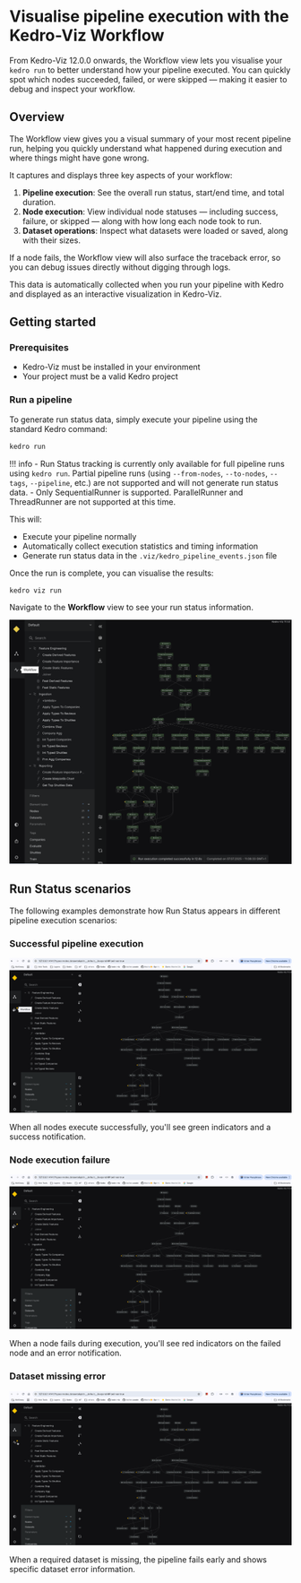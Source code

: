 # Visualise pipeline execution with the Kedro-Viz Workflow

From Kedro-Viz 12.0.0 onwards, the Workflow view lets you visualise your `kedro run` to better understand how your pipeline executed. You can quickly spot which nodes succeeded, failed, or were skipped — making it easier to debug and inspect your workflow.

## Overview

The Workflow view gives you a visual summary of your most recent pipeline run, helping you quickly understand what happened during execution and where things might have gone wrong.

It captures and displays three key aspects of your workflow:

1. **Pipeline execution**: See the overall run status, start/end time, and total duration.
2. **Node execution**: View individual node statuses — including success, failure, or skipped — along with how long each node took to run.
3. **Dataset operations**: Inspect what datasets were loaded or saved, along with their sizes.

If a node fails, the Workflow view will also surface the traceback error, so you can debug issues directly without digging through logs.

This data is automatically collected when you run your pipeline with Kedro and displayed as an interactive visualization in Kedro-Viz.

## Getting started

### Prerequisites

- Kedro-Viz must be installed in your environment
- Your project must be a valid Kedro project

### Run a pipeline

To generate run status data, simply execute your pipeline using the standard Kedro command:

```bash
kedro run
```

!!! info
    - Run Status tracking is currently only available for full pipeline runs using `kedro run`. Partial pipeline runs (using `--from-nodes`, `--to-nodes`, `--tags`, `--pipeline`, etc.) are not supported and will not generate run status data.
    - Only SequentialRunner is supported. ParallelRunner and ThreadRunner are not supported at this time.

This will:

- Execute your pipeline normally
- Automatically collect execution statistics and timing information
- Generate run status data in the `.viz/kedro_pipeline_events.json` file

Once the run is complete, you can visualise the results:

```bash
kedro viz run
```

Navigate to the **Workflow** view to see your run status information.

![](./images/workflow_view.png)

## Run Status scenarios

The following examples demonstrate how Run Status appears in different pipeline execution scenarios:

### Successful pipeline execution
![Successful pipeline run](./images/run-status-success.gif)

When all nodes execute successfully, you'll see green indicators and a success notification.

### Node execution failure
![Node execution failure](./images/run-status-node-failure.gif)

When a node fails during execution, you'll see red indicators on the failed node and an error notification.

### Dataset missing error
![Dataset missing error](./images/run-status-dataset-missing.gif)

When a required dataset is missing, the pipeline fails early and shows specific dataset error information.
